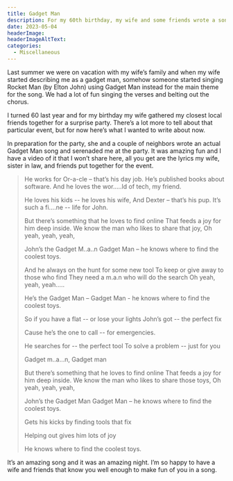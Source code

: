 ```yaml
---
title: Gadget Man
description: For my 60th birthday, my wife and some friends wrote a song about me called Gadget Man (sung to the tune from Rocket Man by Sir. Elton John)
date: 2023-05-04
headerImage: 
headerImageAltText: 
categories:
  - Miscellaneous
---
```


Last summer we were on vacation with my wife’s family and when my wife started describing me as a gadget man, somehow someone started singing Rocket Man (by Elton John) using Gadget Man instead for the main theme for the song. We had a lot of fun singing the verses and belting out the chorus. 

I turned 60 last year and for my birthday my wife gathered my closest local friends together for a surprise party. There’s a lot more to tell about that particular event, but for now here’s what I wanted to write about now. 

In preparation for the party, she and a couple of neighbors wrote an actual Gadget Man song and serenaded me at the party. It was amazing fun and I have a video of it that I won’t share here, all you get are the lyrics my wife, sister in law, and friends put together for the event.

> He works for Or-a-cle – that’s his day job.
> He’s published books about software.
> And he loves the wor…..ld of  tech, my friend.
> 
> He loves his kids -- he loves his wife,
> And Dexter – that’s his pup.
> It’s such a fi….ne -- life for John.
>  
> But there’s something that he loves to find online
> That feeds a joy for him deep inside.
> We know the man who likes to share that joy,
> Oh yeah, yeah, yeah,
>  
> John’s the Gadget M..a..n
> Gadget Man – he knows where to find the coolest toys. 
>  
> And he always on the hunt for some new tool
> To keep or give away to those who find
> They need a m.a.n who will do the search
> Oh yeah, yeah, yeah…..
>  
> He’s the Gadget Man – Gadget Man - he knows where to find the coolest toys. 
>  
> So if you have a flat -- or lose your lights
> John’s got -- the perfect fix
>  
> Cause he’s the one to call  --  for emergencies.
>  
> He searches for -- the perfect tool
> To solve a problem -- just for you
>  
> Gadget m..a…n, Gadget man
> 
> But there’s something that he loves to find online
> That feeds a joy for him deep inside.
> We know the man who likes to share those toys,
> Oh yeah, yeah, yeah,
>  
> John’s the Gadget Man
> Gadget Man – he knows where to find the coolest toys. 
>  
> Gets his kicks by finding tools that fix
> 
> Helping out gives him lots of joy
>  
> He knows where to find the coolest toys.  

It’s an amazing song and it was an amazing night. I’m so happy to have a wife and friends that know you well enough to make fun of you in a song. 
